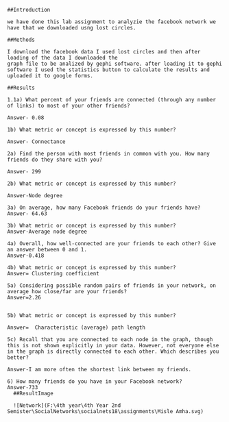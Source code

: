 


    ##Introduction

    we have done this lab assignment to analyzie the facebook network we have that we downloaded usng lost circles.

    ##Methods

    I download the facebook data I used lost circles and then after loading of the data I downloaded the
    graph file to be analized by gephi software. after loading it to gephi software I used the statistics button to calculate the results and uploaded it to google forms.

    ##Results

    1.1a) What percent of your friends are connected (through any number of links) to most of your other friends?

    Answer- 0.08

    1b) What metric or concept is expressed by this number?

    Answer- Connectance

    2a) Find the person with most friends in common with you. How many friends do they share with you?

    Answer- 299

    2b) What metric or concept is expressed by this number?

    Answer-Node degree

    3a) On average, how many Facebook friends do your friends have?
    Answer- 64.63

    3b) What metric or concept is expressed by this number?
    Answer-Average node degree

    4a) Overall, how well-connected are your friends to each other? Give an answer between 0 and 1.
    Answer-0.418

    4b) What metric or concept is expressed by this number?
    Answer= Clustering coefficient

    5a) Considering possible random pairs of friends in your network, on average how close/far are your friends?
    Answer=2.26


    5b) What metric or concept is expressed by this number?

    Answer=  Characteristic (average) path length

    5c) Recall that you are connected to each node in the graph, though this is not shown explicitly in your data. However, not everyone else in the graph is directly connected to each other. Which describes you better?

    Answer-I am more often the shortest link between my friends.

    6) How many friends do you have in your Facebook network?
    Answer-733
      ##ResultImage

      ![Network](F:\4th year\4th Year 2nd Semister\SocialNetworks\socialnets18\assignments\Misle Amha.svg)
